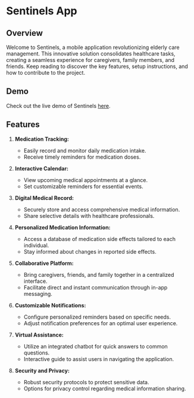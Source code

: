 # Sentinels App

## Overview

Welcome to Sentinels, a mobile application revolutionizing elderly care management. This innovative solution consolidates healthcare tasks, creating a seamless experience for caregivers, family members, and friends. Keep reading to discover the key features, setup instructions, and how to contribute to the project.

## Demo

Check out the live demo of Sentinels [here](https://drive.google.com/file/d/1gZF12fi77KstNXslekGMPHeF3F0OMipu/view?usp=drive_link).

## Features

1. **Medication Tracking:**
   - Easily record and monitor daily medication intake.
   - Receive timely reminders for medication doses.

2. **Interactive Calendar:**
   - View upcoming medical appointments at a glance.
   - Set customizable reminders for essential events.

3. **Digital Medical Record:**
   - Securely store and access comprehensive medical information.
   - Share selective details with healthcare professionals.

4. **Personalized Medication Information:**
   - Access a database of medication side effects tailored to each individual.
   - Stay informed about changes in reported side effects.

5. **Collaborative Platform:**
   - Bring caregivers, friends, and family together in a centralized interface.
   - Facilitate direct and instant communication through in-app messaging.

6. **Customizable Notifications:**
   - Configure personalized reminders based on specific needs.
   - Adjust notification preferences for an optimal user experience.

7. **Virtual Assistance:**
   - Utilize an integrated chatbot for quick answers to common questions.
   - Interactive guide to assist users in navigating the application.

8. **Security and Privacy:**
   - Robust security protocols to protect sensitive data.
   - Options for privacy control regarding medical information sharing.

